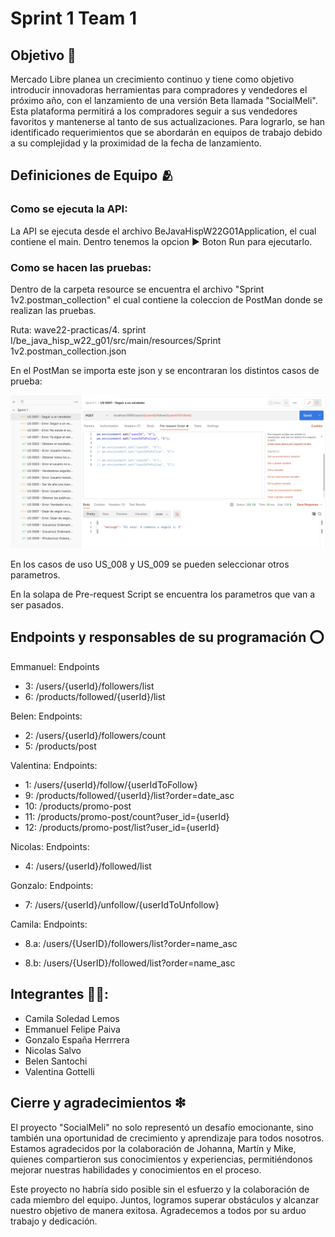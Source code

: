 
# Sprint 1 Team 1

## Objetivo 🎯

Mercado Libre planea un crecimiento continuo y tiene como objetivo introducir innovadoras herramientas para compradores y vendedores el próximo año, con el lanzamiento de una versión Beta llamada "SocialMeli". Esta plataforma permitirá a los compradores seguir a sus vendedores favoritos y mantenerse al tanto de sus actualizaciones. Para lograrlo, se han identificado requerimientos que se abordarán en equipos de trabajo debido a su complejidad y la proximidad de la fecha de lanzamiento.



## Definiciones de Equipo 🫂

### Como se ejecuta la API:
La API se ejecuta desde el archivo BeJavaHispW22G01Application, el cual contiene el main. Dentro tenemos la opcion ▶ Boton Run para ejecutarlo.

### Como se hacen las pruebas:

Dentro de la carpeta resource se encuentra el archivo "Sprint 1v2.postman_collection" el cual contiene la coleccion de PostMan donde se realizan las pruebas.

Ruta: wave22-practicas/4. sprint I/be_java_hisp_w22_g01/src/main/resources/Sprint 1v2.postman_collection.json

En el PostMan se importa este json y se encontraran los distintos casos de prueba:

![Foto](https://github.com/extjotabell/wave22-practicas/blob/santochi_belen/4.%20sprint%20I/be_java_hisp_w22_g01/src/main/resources/postman.png)

En los casos de uso US_008 y US_009 se pueden seleccionar otros parametros.

En la solapa de Pre-request Script se encuentra los parametros que van a ser pasados.






## Endpoints y responsables de su programación ⭕️

Emmanuel:
Endpoints 
- 3: /users/{userId}/followers/list
- 6: /products/followed/{userId}/list

Belen:
Endpoints:
- 2: /users/{userId}/followers/count
- 5: /products/post


Valentina:
Endpoints:

- 1: /users/{userId}/follow/{userIdToFollow}
- 9: /products/followed/{userId}/list?order=date_asc
- 10: /products/promo-post
- 11: /products/promo-post/count?user_id={userId}
- 12: /products/promo-post/list?user_id={userId}

Nicolas:
Endpoints:
- 4: /users/{userId}/followed/list

Gonzalo:
Endpoints:

- 7: /users/{userId}/unfollow/{userIdToUnfollow}

Camila:
Endpoints:

- 8.a: /users/{UserID}/followers/list?order=name_asc

- 8.b: /users/{UserID}/followed/list?order=name_asc 


Integrantes 🤼‍♀️:
-
- Camila Soledad Lemos
- Emmanuel Felipe Paiva
- Gonzalo España Herrrera
- Nicolas Salvo
- Belen Santochi
- Valentina Gottelli


## Cierre y agradecimientos ❇

El proyecto "SocialMeli" no solo representó un desafío emocionante, sino también una oportunidad de crecimiento y aprendizaje para todos nosotros. Estamos agradecidos por la colaboración de Johanna, Martín y Mike, quienes compartieron sus conocimientos y experiencias, permitiéndonos mejorar nuestras habilidades y conocimientos en el proceso.

Este proyecto no habría sido posible sin el esfuerzo y la colaboración de cada miembro del equipo. Juntos, logramos superar obstáculos y alcanzar nuestro objetivo de manera exitosa. Agradecemos a todos por su arduo trabajo y dedicación.